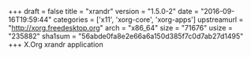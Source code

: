 +++
draft = false
title = "xrandr"
version = "1.5.0-2"
date = "2016-09-16T19:59:44"
categories = ['x11', 'xorg-core', 'xorg-apps']
upstreamurl = "http://xorg.freedesktop.org"
arch = "x86_64"
size = "71676"
usize = "235882"
sha1sum = "56abde0fa8e2e66a6a150d385f7c0d7ab27d1495"
+++
X.Org xrandr application